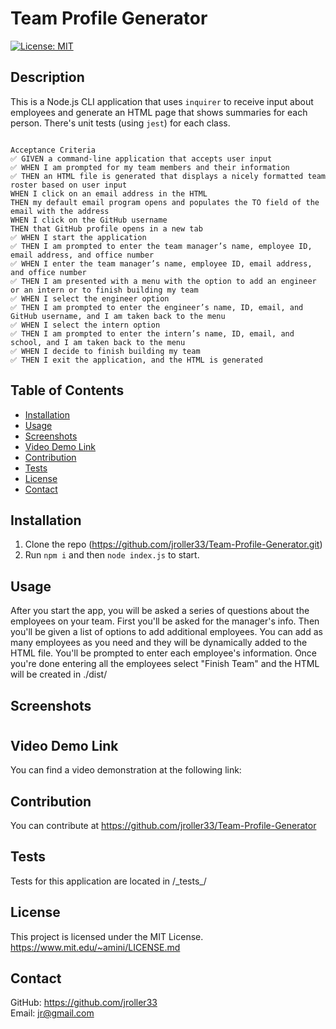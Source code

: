 # Team Profile Generator
[![License: MIT](https://img.shields.io/badge/License-MIT-blue.svg)](https://opensource.org/licenses/MIT)
## Description

This is a Node.js CLI application that uses `inquirer` to receive input about employees and generate an HTML page that shows summaries for each person. There's unit tests (using `jest`) for each class. 

```

Acceptance Criteria
✅ GIVEN a command-line application that accepts user input
✅ WHEN I am prompted for my team members and their information
✅ THEN an HTML file is generated that displays a nicely formatted team roster based on user input
WHEN I click on an email address in the HTML
THEN my default email program opens and populates the TO field of the email with the address
WHEN I click on the GitHub username
THEN that GitHub profile opens in a new tab
✅ WHEN I start the application
✅ THEN I am prompted to enter the team manager’s name, employee ID, email address, and office number
✅ WHEN I enter the team manager’s name, employee ID, email address, and office number
✅ THEN I am presented with a menu with the option to add an engineer or an intern or to finish building my team
✅ WHEN I select the engineer option
✅ THEN I am prompted to enter the engineer’s name, ID, email, and GitHub username, and I am taken back to the menu
✅ WHEN I select the intern option
✅ THEN I am prompted to enter the intern’s name, ID, email, and school, and I am taken back to the menu
✅ WHEN I decide to finish building my team
✅ THEN I exit the application, and the HTML is generated

```
## Table of Contents
- [Installation](#installation)
- [Usage](#usage)
- [Screenshots](#screenshots)
- [Video Demo Link](#video-demo-link)
- [Contribution](#contribution)
- [Tests](#tests)
- [License](#license)
- [Contact](#contact)

## Installation
1. Clone the repo (https://github.com/jroller33/Team-Profile-Generator.git)
2. Run `npm i` and then `node index.js` to start.

## Usage
After you start the app, you will be asked a series of questions about the employees on your team. First you'll be asked for the manager's info. Then you'll be given a list of options to add additional employees. You can add as many employees as you need and they will be dynamically added to the HTML file. You'll be prompted to enter each employee's information. Once you're done entering all the employees select "Finish Team" and the HTML will be created in ./dist/
## Screenshots

#
## Video Demo Link
You can find a video demonstration at the following link: <br/>

## Contribution
You can contribute at https://github.com/jroller33/Team-Profile-Generator

## Tests
Tests for this application are located in /\_tests\_/<br/>
## License
This project is licensed under the MIT License. <br/>
https://www.mit.edu/~amini/LICENSE.md

## Contact
GitHub: https://github.com/jroller33 <br/>
Email: jr@gmail.com